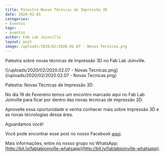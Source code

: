 ```yaml
---
title: Palestra Novas Técnicas de Impressão 3D
date: 2020-02-05
categories:
- Eventos
tags:
- eventos
author: Fab Lab Joinville
layout: post
image: /uploads/2020/02/2020.02.07 - Novas Tecnicas.png
---
```


Palestra sobre novas técnicas de impressão 3D no Fab Lab Joinville.

![/uploads/2020/02/2020.02.07 - Novas Tecnicas.png](/uploads/2020/02/2020.02.07 - Novas Tecnicas.png)

Palestra: Novas Técnicas de Impressão 3D.

No dia 19 de Fevereiro temos um encontro marcado aqui no Fab Lab Joinville para ficar por dentro das novas técnicas de impressão 3D.

Aproveite essa oportunidade e venha conhecer mais sobre impressão 3D e as novas tecnologias dessa área.

Aguardamos você!

Você pode encontrar esse post no nosso Facebook [aqui](https://www.facebook.com/events/1250345375355590/).

Mais informações, entre no nosso grupo no WhatsApp: [http://bit.ly/fablabjoinville-whatsapp](http://bit.ly/fablabjoinville-whatsapp).
